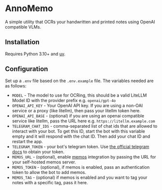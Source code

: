 # AnnoMemo

A simple utility that OCRs your handwritten and printed notes using OpenAI compatible VLMs.

## Installation

Requires Python 3.10+ and [uv](https://docs.astral.sh/uv/).

## Configuration

Set up a `.env` file based on the `.env.example` file. The variables needed are as follows:

- `MODEL` - The model to use for OCRing, this should be a valid LiteLLM Model ID with the provider prefix e.g. `openai/gpt-4o`
- `OPENAI_API_KEY` - Your OpenAI API key. If you are using a non-OAI service or a proxy (like litellm), then pass your litellm token here.
- `OPENAI_API_BASE` - (optional) if you are using an openai compatible service like litellm, pass the URL here e.g. `https://litellm.example.com`
- `TELEGRAM_CHAT_IDS` - comma-separated list of chat ids that are allowed to interact with your bot. To get this ID, start the bot with this variable empty and it will respond with the chat ID. Then add your chat ID and restart the app.
- `TELEGRAM_TOKEN` - your bot's telegram token. Use [the official telegram docs](https://core.telegram.org/bots/tutorial#obtain-your-bot-token) to obtain your token.
- `MEMOS_URL` - (optional), enable [memos](https://www.usememos.com/) integration by passing the URL for your self-hosted memos server.
- `MEMOS_TOKEN` - (optional), if memos is enabled, pass an authentication token to allow the bot to add memos.
- `MEMOS_TAG` - (optional) if memos is enabled and you want to tag your notes with a specific tag, pass it here.
